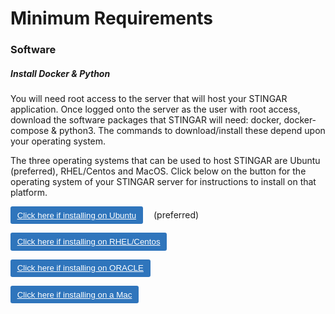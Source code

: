 <h1>Minimum Requirements</h1>

<h3>Software</h3>

<h5>Install Docker & Python</h5>

You will need root access to the server that will host your STINGAR application. Once logged onto the server as the user with root access, download the software packages that STINGAR will need: docker, docker-compose & python3. The commands to download/install these depend upon your operating system.

The three operating systems that can be used to host STINGAR are Ubuntu (preferred), RHEL/Centos and MacOS.  Click below on the button for the operating system of your STINGAR server for instructions to install on that platform.

<style>
button {
  color: #ffffff;
  background-color: #2f75bc;
  padding: .5em .8em;
  border-radius: 3px;
  border: none;
}
button:hover {
  background-color: #757475;
}
a {
  color: white;
}
a:visited, a:hover {
  color: white;
}
</style>

<button style="margin-right: 1em;">[Click here if installing on Ubuntu](../requirements/setup_ubuntu.md)</button> (preferred)


<button>[Click here if installing on RHEL/Centos](../requirements/setup_centos.md)</button>


<button>[Click here if installing on ORACLE](../requirements/setup_oracle.md)</button>


<button>[Click here if installing on a Mac](../requirements/setup_macos.md)</button >

